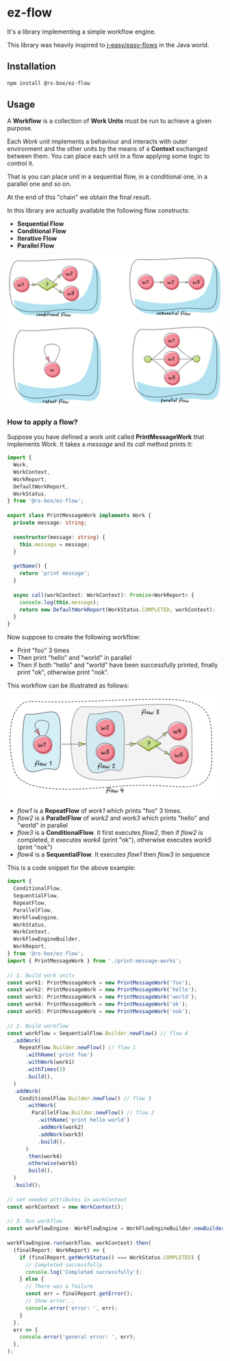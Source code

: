 # ez-flow

It's a library implementing a simple workflow engine.

This library was heavily inspired to [j-easy/easy-flows](https://github.com/j-easy/easy-flows) in the Java world.

## Installation

```bash
npm install @rs-box/ez-flow
```

## Usage

A **Workflow** is a collection of **Work Units** must be run tu achieve a given purpose.

Each _Work_ unit implements a behaviour and interacts with outer environment and the other units by the means of a **Context** exchanged between them. You can place each unit in a flow applying some logic to control it.

That is you can place unit in a sequential flow, in a conditional one, in a parallel one and so on.

At the end of this "chain" we obtain the final result.

In this library are actually available the following flow constructs:

- **Sequential Flow**
- **Conditional Flow**
- **Iterative Flow**
- **Parallel Flow**

![flows](./doc/img/flows.png)

### How to apply a flow?

Suppose you have defined a work unit called **PrintMessageWork** that implements _Work_. It takes a _message_ and its _call_ method prints it:<br/>

```typescript
import {
  Work,
  WorkContext,
  WorkReport,
  DefaultWorkReport,
  WorkStatus,
} from '@rs-box/ez-flow';

export class PrintMessageWork implements Work {
  private message: string;

  constructor(message: string) {
    this.message = message;
  }

  getName() {
    return 'print message';
  }

  async call(workContext: WorkContext): Promise<WorkReport> {
    console.log(this.message);
    return new DefaultWorkReport(WorkStatus.COMPLETED, workContext);
  }
}
```

Now suppose to create the following workflow:

- Print "foo" 3 times
- Then print "hello" and "world" in parallel
- Then if both "hello" and "world" have been successfully printed, finally print "ok", otherwise print "nok".

This workflow can be illustrated as follows:

![sample workflow](./doc/img/flows-example.png)

- _flow1_ is a **RepeatFlow** of _work1_ which prints "foo" 3 times.
- _flow2_ is a **ParallelFlow** of _work2_ and _work3_ which prints "hello" and "world" in parallel
- _flow3_ is a **ConditionalFlow**. It first executes _flow2_, then if _flow2_ is completed, it executes _work4_ (print "ok"), otherwise executes _work5_ (print "nok")
- _flow4_ is a **SequentialFlow**. It executes _flow1_ then _flow3_ in sequence

This is a code snippet for the above example:

```typescript
import {
  ConditionalFlow,
  SequentialFlow,
  RepeatFlow,
  ParallelFlow,
  WorkFlowEngine,
  WorkStatus,
  WorkContext,
  WorkFlowEngineBuilder,
  WorkReport,
} from '@rs-box/ez-flow';
import { PrintMessageWork } from './print-message-works';

// 1. Build work units
const work1: PrintMessageWork = new PrintMessageWork('foo');
const work2: PrintMessageWork = new PrintMessageWork('hello');
const work3: PrintMessageWork = new PrintMessageWork('world');
const work4: PrintMessageWork = new PrintMessageWork('ok');
const work5: PrintMessageWork = new PrintMessageWork('nok');

// 2. Build workflow
const workflow = SequentialFlow.Builder.newFlow() // flow 4
  .addWork(
    RepeatFlow.Builder.newFlow() // flow 1
      .withName('print foo')
      .withWork(work1)
      .withTimes(3)
      .build(),
  )
  .addWork(
    ConditionalFlow.Builder.newFlow() // flow 3
      .withWork(
        ParallelFlow.Builder.newFlow() // flow 2
          .withName('print hello world')
          .addWork(work2)
          .addWork(work3)
          .build(),
      )
      .then(work4)
      .otherwise(work5)
      .build(),
  )
  .build();

// set needed attributes in workContext
const workContext = new WorkContext();

// 3. Run workflow
const workFlowEngine: WorkFlowEngine = WorkFlowEngineBuilder.newBuilder().build();

workFlowEngine.run(workflow, workContext).then(
  (finalReport: WorkReport) => {
    if (finalReport.getWorkStatus() === WorkStatus.COMPLETED) {
      // Completed successfully
      console.log('Completed successfully');
    } else {
      // There was a failure
      const err = finalReport.getError();
      // Show error...
      console.error('error: ', err);
    }
  },
  err => {
    console.error('general error: ', err);
  },
);
```
